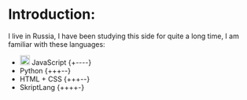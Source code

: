 # **Introduction**:
I live in Russia, I have been studying this side for quite a long time, I am familiar with these languages:
- <img src="https://cdn.jsdelivr.net/gh/devicons/devicon@latest/icons/threedsmax/python-original.svg" width="20" height="20" /> JavaScript {+----}
- Python {+++--}
- HTML + CSS {+++--}
- SkriptLang {++++-}